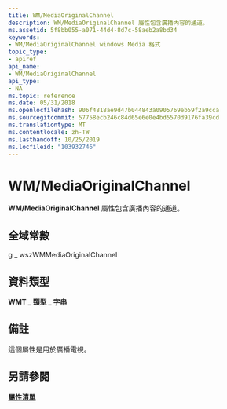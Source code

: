 ```yaml
---
title: WM/MediaOriginalChannel
description: WM/MediaOriginalChannel 屬性包含廣播內容的通道。
ms.assetid: 5f8bb055-a071-44d4-8d7c-58aeb2a8bd34
keywords:
- WM/MediaOriginalChannel windows Media 格式
topic_type:
- apiref
api_name:
- WM/MediaOriginalChannel
api_type:
- NA
ms.topic: reference
ms.date: 05/31/2018
ms.openlocfilehash: 906f4818ae9d47b044843a0905769eb59f2a9cca
ms.sourcegitcommit: 57758ecb246c84d65e6e0e4bd5570d9176fa39cd
ms.translationtype: MT
ms.contentlocale: zh-TW
ms.lasthandoff: 10/25/2019
ms.locfileid: "103932746"
---
```

# <a name="wmmediaoriginalchannel"></a>WM/MediaOriginalChannel

**WM/MediaOriginalChannel** 屬性包含廣播內容的通道。

## <a name="global-constant"></a>全域常數

g \_ wszWMMediaOriginalChannel

## <a name="data-type"></a>資料類型

**WMT \_ 類型 \_ 字串**

## <a name="remarks"></a>備註

這個屬性是用於廣播電視。

## <a name="see-also"></a>另請參閱

<dl> <dt>

[**屬性清單**](attribute-list.md)
</dt> </dl>

 

 




